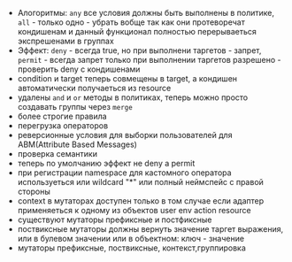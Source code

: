 
* Алогоритмы: `any` все условия должны быть выполнены в политике, `all` - только одно - убрать вобще так как они протеворечат кондишенам и данный функционал полностью перерываеться экспрешенами в группах
* Эффект: `deny` - всегда true, но при выполнени таргетов - запрет, `permit` - всегда запрет только при выполнении таргетов разрешено - проверить deny  c кондишенами
* condition и target теперь совмещены в target, а кондишен автоматически получаеться из resource
* удалены `and` и `or` методы в политиках, теперь можно просто создавать группы через `merge`
* более строгие правила
* перегрузка операторов
* реверсионные условия для выборки пользователей для ABM(Attribute Based Messages)
* проверка семантики
* теперь по умолчанию эффект не deny а permit
* при регистрации namespace для кастомного оператора используеться или wildcard "*"  или полный неймспейс с правой стороны
* context в мутаторах доступен только в том случае если адаптер применяеться к одному из объектов user env action resource
* существуют мутаторы префиксные и постфиксные
* поствиксные мутаторы должны вернуть значение таргет выражения, или в булевом значении или в объектном: ключ - значение
* мутаторы префиксные, поствиксные, контекст,группировка